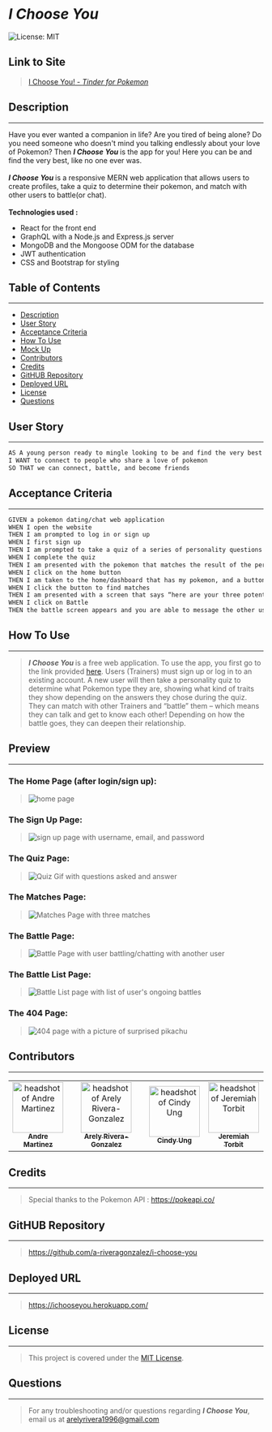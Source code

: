 # <b><i><span style="color:">I Choose You</span></b></i>

![License: MIT](https://img.shields.io/badge/License-MIT-yellow.svg)

## Link to Site 

> [I Choose You! - <i>Tinder for Pokemon</i>](https://ichooseyou.herokuapp.com/)

## Description
---

Have you ever wanted a companion in life? Are you tired of being alone? Do you need someone who doesn't mind you talking endlessly about your love of Pokemon? Then <b> <i> I Choose You </i></b> is the app for you! Here you can be and find the very best, like no one ever was.
<br> <br> <b><i>I Choose You </i> </b> is a responsive MERN web application that allows users to create profiles, take a quiz to determine their pokemon, and match with other users to battle(or chat). 
<br> <br> <b>Technologies used : </b>
<ul> 
<li> React for the front end
<li> GraphQL with a Node.js and Express.js server
<li> MongoDB and the Mongoose ODM for the database
<li> JWT authentication 
<li> CSS and Bootstrap for styling
</ul>

## Table of Contents
---

- [Description](#description)
- [User Story](#user-story)
- [Acceptance Criteria](#acceptance-criteria)
- [How To Use](#how-to-use)
- [Mock Up](#mock-up)
- [Contributors](#contributors)
- [Credits](#credits)
- [GitHUB Repository](#github-repository)
- [Deployed URL](#deployed-url)
- [License](#license)
- [Questions](#questions)

## User Story

---

```md
AS A young person ready to mingle looking to be and find the very best
I WANT to connect to people who share a love of pokemon
SO THAT we can connect, battle, and become friends
```

## Acceptance Criteria

---

```md
GIVEN a pokemon dating/chat web application
WHEN I open the website
THEN I am prompted to log in or sign up
WHEN I first sign up
THEN I am prompted to take a quiz of a series of personality questions
WHEN I complete the quiz
THEN I am presented with the pokemon that matches the result of the personality quiz and a button to go HOME
WHEN I click on the home button
THEN I am taken to the home/dashboard that has my pokemon, and a button to find matches.
WHEN I click the button to find matches
THEN I am presented with a screen that says “here are your three potential matches. Battle to see if this trainer joins you on an adventure” . There are three matches from the database and a button on each match that says “Battle”
WHEN I click on Battle
THEN the battle screen appears and you are able to message the other user.
```

## How To Use
---
><b><i>I Choose You </b></i> is a free web application. To use the app, you first go to the link provided [here](https://ichooseyou.herokuapp.com/). Users (Trainers) must sign up or log in to an existing account. A new user will then take a personality quiz to determine what Pokemon type they are, showing what kind of traits they show depending on the answers they chose during the quiz. They can match with other Trainers and “battle” them – which means they can talk and get to know each other! Depending on how the battle goes, they can deepen their relationship.

## Preview 
---
### The Home Page (after login/sign up):

> ![home page](/assets/ichooseyouprofile.jpg)

### The Sign Up Page:

> ![sign up page with username, email, and password](/assets/ichooseyousignup.jpg)

### The Quiz Page:

> ![Quiz Gif with questions asked and answer](/assets/poke-quiz.gif)

### The Matches Page:

> ![Matches Page with three matches](/assets/ichooseyoumatches.jpg)

### The Battle Page:

> ![Battle Page with user battling/chatting with another user ](/assets/ichooseyoumessages.jpg)

### The Battle List Page:

> ![Battle List page with list of user's ongoing battles](/assets/ichooseyoubattlemenu.jpg)


### The 404 Page:

> ![404 page with a picture of surprised pikachu](/assets/poke-404.png)

## Contributors

---

<table>
  <tr>
    <td align="center"><a href="https://github.com/Spider-Man616"><img src="https://avatars.githubusercontent.com/u/98205592?v=4" width="100px;" alt="headshot of Andre Martinez"/><br /><sub><b>Andre Martinez</b></sub></td>
    <td align="center"><a href="https://github.com/a-riveragonzalez"><img src="https://avatars.githubusercontent.com/u/98569252?v=4" width="100px;" alt="headshot of Arely Rivera-Gonzalez"/><br /><sub><b>Arely Rivera-Gonzalez</b></sub></td>
    <td align="center"><a href="https://github.com/cindyung56"><img src="https://avatars.githubusercontent.com/u/92277668?v=4" width="100px;" alt="headshot of Cindy Ung"/><br /><sub><b>Cindy Ung</b></sub></td>
    <td align="center"><a href="https://github.com/ffjt07"><img src="https://avatars.githubusercontent.com/u/110755216?v=4" width="100px;" alt="headshot of Jeremiah Torbit"/><br /><sub><b>Jeremiah Torbit</b></sub></td>
  </tr>
</table>

## Credits
---
>Special thanks to the Pokemon API : https://pokeapi.co/

## GitHUB Repository
---

> https://github.com/a-riveragonzalez/i-choose-you
## Deployed URL
---

> https://ichooseyou.herokuapp.com/

## License
---

> This project is covered under the [MIT License](https://opensource.org/licenses/MIT).

## Questions
---
> For any troubleshooting and/or questions regarding <b><i>I Choose You</i></b>, email us at arelyrivera1996@gmail.com 